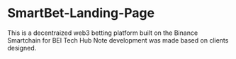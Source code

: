 # SmartBet-Landing-Page
This is a decentraized web3 betting platform built on the Binance Smartchain for BEI Tech Hub
Note development was made based on clients designed.
